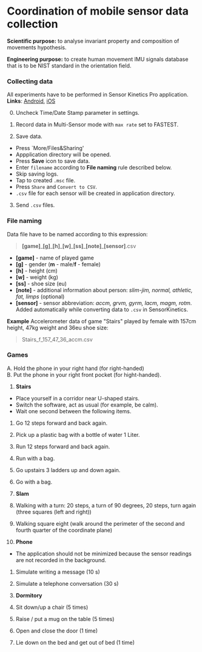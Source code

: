 # Coordination of mobile sensor data collection

**Scientific purpose:** to analyse invariant property and composition of movements hypothesis.

**Engineering purpose:** to create human movement IMU signals database that is to be NIST standard in the orientation field.

### Collecting data

All experiments have to be performed in Sensor Kinetics Pro application. **Links**: [Android](https://play.google.com/store/apps/details?id=com.innoventions.sensorkineticspro&hl=ru), [iOS](https://apps.apple.com/us/app/sensor-kinetics-pro/id623633248)

0. Uncheck Time/Date Stamp parameter in settings.

1. Record data in Multi-Sensor mode with `max rate` set to FASTEST.

2. Save data.
  - Press `More/Files&Sharing'
  - Appplication directory will be opened.
  - Press **Save** icon to save data.
  - Enter `filename` according to **File naming** rule described below.
  - Skip saving logs.
  - Tap to created `.msc` file.
  - Press `Share` and `Convert to CSV`.
  - `.csv` file for each sensor will be created in application directory.
 
 3. Send `.csv` files.
 
### File naming
Data file have to be named according to this expression:
> **[game]**\_**[g]**\_**[h]**\_**[w]**\_**[ss]**\_**[note]**\_**[sensor]**.csv

 * **[game]** - name of played game
 * **[g]** - gender (**m** - male/**f** - female)
 * **[h]** - height (cm)
 * **[w]** - weight (kg)
 * **[ss]** - shoe size (eu)
 * **[note]** - additional information about person: *slim-jim, normal, athletic, fat,  limps* (optional)
 * **[sensor]** - sensor abbreviation: *accm, grvm, gyrm, lacm, magm, rotm*. Added automatically while converting data to `.csv` in SensorKinetics.

**Example**
Accelerometer data of game "Stairs" played by female with 157cm height, 47kg weight and 36eu shoe size: 
> Stairs_f_157_47_36_accm.csv


### Games

A. Hold the phone in your right hand (for right-handed)  
B. Put the phone in your right front pocket (for hight-handed).


1. **Stairs**
  * Place yourself in a corridor near U-shaped stairs.
  * Switch the software, act as usual (for example, be calm).
  * Wait one second between the following items.

  1. Go 12 steps forward and back again.
  2. Pick up a plastic bag with a bottle of water 1 Liter.
  3. Run 12 steps forward and back again.
  4. Run with a bag.
  5. Go upstairs 3 ladders up and down again.
  6. Go with a bag.
  
  
2. **Slam**
  1. Walking with a turn: 20 steps, a turn of 90 degrees, 20 steps, turn again (three squares (left and right))
  2. Walking square eight (walk around the perimeter of the second and fourth quarter of the coordinate plane)
  
3. **Phone**
 * The application should not be minimized because the sensor readings are not recorded in the background.
  1. Simulate writing а message (10 s)
  2. Simulate a telephone conversation (30 s)

4. **Dormitory**
  1. Sit down/up a chair (5 times)
  2. Raise / put a mug on the table (5 times)
  3. Open and close the door (1 time)
  4. Lie down on the bed and get out of bed (1 time)

